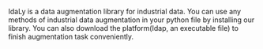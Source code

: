 IdaLy is a data augmentation library for industrial data.
You can use any methods of industrial data augmentation in your python file by installing our library.
You can also download the platform(Idap, an executable file) to finish augmentation task conveniently.